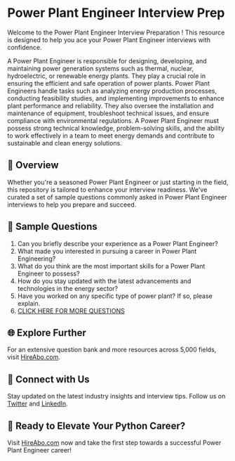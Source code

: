 # Power Plant Engineer Interview Prep

Welcome to the Power Plant Engineer Interview Preparation ! This resource is designed to help you ace your Power Plant Engineer interviews with confidence.

A Power Plant Engineer is responsible for designing, developing, and maintaining power generation systems such as thermal, nuclear, hydroelectric, or renewable energy plants. They play a crucial role in ensuring the efficient and safe operation of power plants. Power Plant Engineers handle tasks such as analyzing energy production processes, conducting feasibility studies, and implementing improvements to enhance plant performance and reliability. They also oversee the installation and maintenance of equipment, troubleshoot technical issues, and ensure compliance with environmental regulations. A Power Plant Engineer must possess strong technical knowledge, problem-solving skills, and the ability to work effectively in a team to meet energy demands and contribute to sustainable and clean energy solutions.

## 🚀 Overview

Whether you're a seasoned Power Plant Engineer or just starting in the field, this repository is tailored to enhance your interview readiness. We've curated a set of sample questions commonly asked in Power Plant Engineer interviews to help you prepare and succeed.

## 📝 Sample Questions

1. Can you briefly describe your experience as a Power Plant Engineer?
2. What made you interested in pursuing a career in Power Plant Engineering?
3. What do you think are the most important skills for a Power Plant Engineer to possess?
4. How do you stay updated with the latest advancements and technologies in the energy sector?
5. Have you worked on any specific type of power plant? If so, please explain.
6. [CLICK HERE FOR MORE QUESTIONS](https://hireabo.com/job/20_1_4/Power%20Plant%20Engineer)

## 🌐 Explore Further

For an extensive question bank and more resources across 5,000 fields, visit [HireAbo.com](https://www.hireabo.com).

## 📱 Connect with Us

Stay updated on the latest industry insights and interview tips. Follow us on [Twitter](https://twitter.com/hireabo) and [LinkedIn](https://www.linkedin.com/in/hire-abo-3609972a8/).

## 🚀 Ready to Elevate Your Python Career?

Visit [HireAbo.com](https://www.hireabo.com) now and take the first step towards a successful Power Plant Engineer career!
